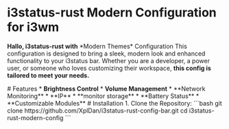 # i3status-rust Modern Configuration for i3wm
<p>
<b>Hallo, i3status-rust with</b> *Modern Themes* Configuration  This configuration is designed to bring a sleek, modern look and enhanced functionality to your i3status bar. Whether you are a developer, a power user, or someone who loves customizing their workspace, <b>this config is tailored to meet your needs.</b>
</p>
# Features
  * <b>Brightness Control</b>
  * <b>Volume Management</b>
  * **Network Monitoring**
  * **IP**
  * **monitor storage**
  * **Battery Status**
  * **Customizable Modules**
# Installation
 1.  Clone the Repository:
```bash 
git clone https://github.com/XplDan/i3status-rust-config-bar.git
cd i3status-rust-modern-config
 ```